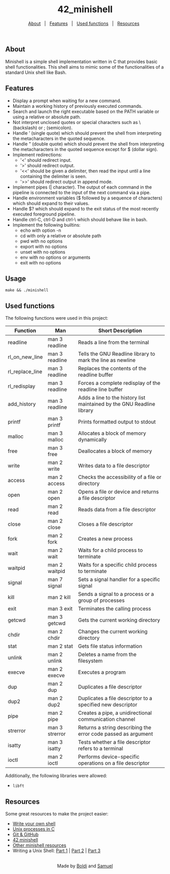 <h1 align="center">42_minishell</h1>

<p align="center">
  <a href="#about">About</a> &#xa0; | &#xa0;
  <a href="#features">Features</a> &#xa0; | &#xa0;
  <a href="#used-functions">Used functions</a> &#xa0; | &#xa0;
  <a href="#resources">Resources</a> &#xa0;
</p>

<br>

## About

Minishell is a simple shell implementation written in C that provides basic shell functionalities. This shell aims to mimic some of the functionalities of a standard Unix shell like Bash.

## Features

- Display a prompt when waiting for a new command.
- Maintain a working history of previously executed commands.
- Search and launch the right executable based on the PATH variable or using a relative or absolute path.
- Not interpret unclosed quotes or special characters such as \ (backslash) or ; (semicolon).
- Handle ’ (single quote) which should prevent the shell from interpreting the metacharacters in the quoted sequence.
- Handle " (double quote) which should prevent the shell from interpreting the metacharacters in the quoted sequence except for $ (dollar sign).
- Implement redirections:
  - '<' should redirect input.
  - '>' should redirect output.
  - '<<' should be given a delimiter, then read the input until a line containing the delimiter is seen.
  - '>>' should redirect output in append mode.
- Implement pipes (| character). The output of each command in the pipeline is connected to the input of the next command via a pipe.
- Handle environment variables ($ followed by a sequence of characters) which should expand to their values.
- Handle $? which should expand to the exit status of the most recently executed foreground pipeline.
- Handle ctrl-C, ctrl-D and ctrl-\ which should behave like in bash.
- Implement the following builtins:
  - echo with option -n
  - cd with only a relative or absolute path
  - pwd with no options
  - export with no options
  - unset with no options
  - env with no options or arguments
  - exit with no options

## Usage

```shell
make && ./minishell
```

## Used functions

The following functions were used in this project:

| **Function**     | **Man**        | **Short Description**                                                    |
| ---------------- | -------------- | ------------------------------------------------------------------------ |
| readline         | man 3 readline | Reads a line from the terminal                                           |
| rl_on_new_line   | man 3 readline | Tells the GNU Readline library to mark the line as newline               |
| rl_replace_line  | man 3 readline | Replaces the contents of the readline buffer                             |
| rl_redisplay     | man 3 readline | Forces a complete redisplay of the readline line buffer                  |
| add_history      | man 3 readline | Adds a line to the history list maintained by the GNU Readline library   |
| printf           | man 3 printf   | Prints formatted output to stdout                                        |
| malloc           | man 3 malloc   | Allocates a block of memory dynamically                                  |
| free             | man 3 free     | Deallocates a block of memory                                            |
| write            | man 2 write    | Writes data to a file descriptor                                         |
| access           | man 2 access   | Checks the accessibility of a file or directory                          |
| open             | man 2 open     | Opens a file or device and returns a file descriptor                     |
| read             | man 2 read     | Reads data from a file descriptor                                        |
| close            | man 2 close    | Closes a file descriptor                                                 |
| fork             | man 2 fork     | Creates a new process                                                    |
| wait             | man 2 wait     | Waits for a child process to terminate                                   |
| waitpid          | man 2 waitpid  | Waits for a specific child process to terminate                          |
| signal           | man 7 signal   | Sets a signal handler for a specific signal                              |
| kill             | man 2 kill     | Sends a signal to a process or a group of processes                      |
| exit             | man 3 exit     | Terminates the calling process                                           |
| getcwd           | man 3 getcwd   | Gets the current working directory                                       |
| chdir            | man 2 chdir    | Changes the current working directory                                    |
| stat             | man 2 stat     | Gets file status information                                             |
| unlink           | man 2 unlink   | Deletes a name from the filesystem                                       |
| execve           | man 2 execve   | Executes a program                                                       |
| dup              | man 2 dup      | Duplicates a file descriptor                                             |
| dup2             | man 2 dup2     | Duplicates a file descriptor to a specified new descriptor               |
| pipe             | man 2 pipe     | Creates a pipe, a unidirectional communication channel                   |
| strerror         | man 3 strerror | Returns a string describing the error code passed as argument            |
| isatty           | man 3 isatty   | Tests whether a file descriptor refers to a terminal                     |
| ioctl            | man 2 ioctl    | Performs device-specific operations on a file descriptor                 |

Additionally, the following libraries were allowed:

- `libft`

## Resources

Some great resources to make the project easier:
- [Write your own shell](https://youtube.com/playlist?list=PLxIRFba3rzLzxxZMMbrm_-mkI7mV9G0pj&si=cmYw8hbQ3yzjXxvI)
- [Unix processes in C](https://youtube.com/playlist?list=PLfqABt5AS4FkW5mOn2Tn9ZZLLDwA3kZUY&si=Gb277hWIOIhzdNw9)
- [Git & GitHub](https://youtube.com/playlist?list=PL4cUxeGkcC9goXbgTDQ0n_4TBzOO0ocPR&si=Uq1ucOr4MHXsbRTQ)
- [42 minishell](https://youtube.com/playlist?list=PLGU1kcPKHMKj5yA0RPb5AK4QAhexmQwrW&si=qUeTIHAtYtlATnUM)
- [Other minishell resources](https://github.com/pasqualerossi/Minishell_Resources?tab=readme-ov-file)
- Writing a Unix Shell: [Part 1](https://indradhanush.github.io/blog/writing-a-unix-shell-part-1/) | [Part 2](https://indradhanush.github.io/blog/writing-a-unix-shell-part-2/) | [Part 3](https://indradhanush.github.io/blog/writing-a-unix-shell-part-3/)

<br>

<div align="center">
  Made by <a href="https://github.com/Szabold1" target="_blank">Boldi</a> and <a href="https://github.com/SamuelLeanderEckhard" target="_blank">Samuel</a>
</div>
